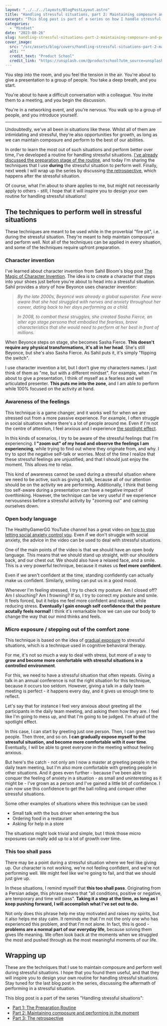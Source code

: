 ```yaml
---
layout: "../../../layouts/BlogPostLayout.astro"
title: "Handling stressful situations, part 2: Maintaining composure and performing in the moment"
excerpt: "This blog post is part of a series on how I handle stressful and difficult situations to stay calm and collected, perform to the best of my abilities, and grow from the experience. In this post, I discuss the techniques for staying calm and perform well during stressful moments."
categories:
  - "Mindset"
date: "2023-08-26"
slug: handling-stressful-situations-part-2-maintaining-composure-and-performing-in-the-moment
cover_image:
  src: "/src/assets/blog/covers/handling-stressful-situations-part-2-maintaining-composure-and-performing-in-the-moment-cover.jpg"
  alt: ""
  credit_text: "Product School"
  credit_link: "https://unsplash.com/@productschool?utm_source=unsplash&utm_medium=referral&utm_content=creditCopyText"
---
```


You step into the room, and you feel the tension in the air. You're about to give a presentation to a group of people. You take a deep breath, and you start.

You're about to have a difficult conversation with a colleague. You invite them to a meeting, and you begin the discussion.

You're in a networking event, and you're nervous. You walk up to a group of people, and you introduce yourself.

---

Undoubtedly, we've all been in situations like these. Whilst all of them are intimidating and stressful, they're also opportunities for growth, as long as we can maintain composure and perform to the best of our abilities.

In order to learn the most out of such situations and perform better over time, I've developed a routine for handling stressful situations. [I've already discussed the preparation stage of the routine](/blog/handling-stressful-situations-part-1-preparation), and today I'm sharing the techniques that I use **during** the stressful situation to perform well. Finally, next week I will wrap up the series by discussing [the retrospective](/blog/handling-stressful-situations-part-3-the-retrospective), which happens after the stressful situation.

Of course, what I'm about to share applies to me, but might not necessarily apply to others - still, I hope that it will inspire you to design your own routine for handling stressful situations!

## The techniques to perform well in stressful situations

These techniques are meant to be used while in the proverbial "fire pit", i.e. during the stressful situation. They're meant to help maintain composure and perform well. Not all of the techniques can be applied in every situation, and some of the techniques require upfront preparation.

### Character invention

I've learned about character invention from Sahil Bloom's blog post [The Magic of Character Invention](https://www.sahilbloom.com/newsletter/the-magic-of-character-invention). The idea is to create a character that steps into your shoes just before you're about to head into a stressful situation. Sahil provides a story of how Beyonce uses character invention:

> _By the late 2000s, Beyoncé was already a global superstar. Few were aware that she had struggled with nerves and anxiety throughout her career, dating back to her days performing as a child._

> _In 2008, to combat these struggles, she created Sasha Fierce, an alter ego stage persona that embodied the fearless, brave characteristics that she would need to perform at her best in front of millions._

When Beyonce steps on stage, she becomes Sasha Fierce. **This doesn't require any physical transformations, it's all in her head**. She's still Beyonce, but she's also Sasha Fierce. As Sahil puts it, it's simply "flipping the switch".

I use character invention a lot, but I don't give my characters names. I just think of them as "me, but with a different mindset". For example, when I'm about to give a presentation, I think of myself as a fearless and well articulated presenter. **This puts me into the zone**, and I am able to perform while 100% focused on the activity at hand.

### Awareness of the feelings

This technique is a game changer, and it works well for when we are stressed out from a more passive experience. For example, I often struggle in social situations where there's a lot of people around me. Even if I'm not the centre of attention, I feel anxious and I experience [the spotlight effect](https://en.wikipedia.org/wiki/Spotlight_effect).

In this kinds of scenarios, I try to be aware of the stressful feelings that I'm experiencing. **I "zoom out" of my head and observe the feelings I am experiencing**, while trying to find out where they originate from, and why. I try to spot the negative self-talk or worries. Most of the time I realize that these stressful feelings are unjustified, and that I should just enjoy the moment. This allows me to relax.

This kind of awareness cannot be used during a stressful situation where we need to be active, such as giving a talk, because all of our attention should be on the activity we are performing. Additionally, I think that being too self-aware during a presentation can have a negative impact of overthinking. However, the technique can be very useful if we experience nervousness before a stressful activity by "zooming out" and calming ourselves down.

### Open body language

The HealthyGamerGG YouTube channel has a great video on [how to stop letting social anxiety control you](https://www.youtube.com/watch?v=YiUSQzV1Aqo). Even if we don't struggle with social anxiety, the advice in the video can be used to deal with stressful situations.

One of the main points of the video is that we should have an open body language. This means that we should stand up straight, with our shoulders back, and our chest out. We should also have a relaxed face, and a smile. This is a very powerful technique, because it makes us **feel more confident**.

Even if we aren't confident at the time, standing confidently can actually make us confident. Similarly, smiling can put us in a good mood.

Whenever I'm feeling stressed, I try to check my posture. Am I closed off? Am I slouching? Am I frowning? If so, I try to correct my posture and smile. It feels forced, but it helps me feel more confident and relaxed, while reducing stress. **Eventually I gain enough self confidence that the posture acutally feels normal!** I think it's remarkable how we can use our body to change the way that our mind thinks and feels.

### Micro exposure / stepping out of the comfort zone

This technique is based on the idea of [gradual exposure](https://en.wikipedia.org/wiki/Exposure_therapy#Gradual_exposure) to stressful situations, which is a technique used in cognitive behavioral therapy.

For me, it's not so much a way to deal with stress, but more of a way to **grow and become more comfortable with stressful situations in a controlled environment**.

For this, we need to have a stressful situation that often repeats. Giving a talk in an annual conference is not the right situation for this technique, because it occurs too seldom. However, giving a talk in a daily team meeting is perfect - it happens every day, and it gives us enough time to reflect.

Let's say that for instance I feel very anxious about greeting all the participants in the daily team meeting, and asking them how they are. I feel like I'm going to mess up, and that I'm going to be judged. I'm afraid of the spotlight effect.

In this case, I can start by greeting just one person. Then, I can greet two people. Then three, and so on. **I can gradually expose myself to the stressful situation, and become more comfortable with it over time**. Eventually, I will be able to greet everyone in the meeting without feeling anxious.

But here's the catch - not only am I now a master at greeting people in the daily team meeting, but I'm also more comfortable with greeting people in other situations. And it goes even further - because I've been able to conquer the feeling of anxiety in a situation - as small and uninteresting as it might be - I've grown as a person and I've gained a little bit of confidence. I can now use this confidence to get the ball rolling and conquer other stressful situations.

Some other examples of situations where this technique can be used:

- Small talk with the bus driver when entering the bus
- Ordering food in a restaurant
- Asking for help in a store

The situations might look trivial and simple, but I think those micro exposures can really add up to a lot of growth over time.

### This too shall pass

There may be a point during a stressful situation where we feel like giving up. Our character is not working, we're not feeling confident, and we're not performing well. We might feel like we're going to fail, and that we should just give up.

In these situations, I remind myself that **this too shall pass**. Originating from a Persian adage, this phrase means that "all conditions, positive or negative, are temporary and time will pass". **Taking it a step at the time, as long as I keep pushing forward, I will accomplish what I've set out to do.**

Not only does this phrase help me stay motivated and raises my spirits, but it also helps me stay calm. It reminds me that I'm not the only one who has experienced this problem, and that I'm not alone. In fact, this is good - **problems are a normal part of our everyday life**, because solving them gives life meaning. We often look back at the moments when we struggled the most and pushed through as the most meaningful moments of our life.

## Wrapping up

These are the techniques that I use to maintain composure and perform well during stressful situations. I hope that you found them useful, and that they will inspire you to design your own routine for handling stressful situations. Stay tuned for the last blog post in the series, discussing the aftermath of performing in a stressful situation.

This blog post is a part of the series "Handling stressful situations":

- [Part 1: The Preparation Routine](/blog/handling-stressful-situations-part-1-preparation)
- [Part 2: Maintaining composure and performing in the moment](/blog/handling-stressful-situations-part-2-maintaining-composure-and-performing-in-the-moment)
- [Part 3: The retrospective](/blog/handling-stressful-situations-part-3-the-retrospective)
